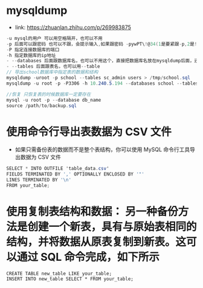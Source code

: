 # mysqldump
- link: https://zhuanlan.zhihu.com/p/269983875
```cs
-u mysql的用户 可以用空格隔开，也可以不用
-p 后面可以跟密码 也可以不跟，会提示输入,如果跟密码 -pywPT\!@34(1是要紧跟-p,2是!前要加转义) 
-P 指定连接数据库的端口
-h 指定数据库的ip地址
- --databases 后面跟数据库名，也可以不用这个，直接把数据库名放在mysqldump后面，还可以用--database
- --tables 后面跟表名，也可以用--table
// 导出school数据库中指定表的数据和结构
mysqldump -uroot -p school --tables sc_admin users > /tmp/school.sql
mysqldump -u root -p -P3306 -h 10.240.5.194 --databases school --tables sc_admin > backup.sql

//恢复 只恢复表的时候数据库一定要存在
mysql -u root -p --database db_name
source /path/to/backup.sql
```
# 使用命令行导出表数据为 CSV 文件
- 如果只需备份表的数据而不是整个表结构，你可以使用 MySQL 命令行工具导出数据为 CSV 文件
```cs
SELECT * INTO OUTFILE 'table_data.csv'
FIELDS TERMINATED BY ',' OPTIONALLY ENCLOSED BY '"'
LINES TERMINATED BY '\n'
FROM your_table;

```
# 使用复制表结构和数据： 另一种备份方法是创建一个新表，具有与原始表相同的结构，并将数据从原表复制到新表。这可以通过 SQL 命令完成，如下所示
```
CREATE TABLE new_table LIKE your_table;
INSERT INTO new_table SELECT * FROM your_table;
```
